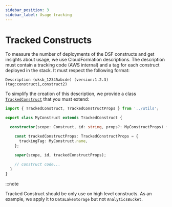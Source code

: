 ```yaml
---
sidebar_position: 3
sidebar_label: Usage tracking
---
```


# Tracked Constructs
To measure the number of deployments of the DSF constructs and get insights about usage, we use CloudFormation descriptions.
The description must contain a tracking code (AWS internal) and a tag for each construct deployed in the stack. It must respect the following format:

```text
Description (uksb_12345abcde) (version:1.2.3) (tag:construct1,construct2)
```

To simplify the creation of this description, we provide a class [`TrackedConstruct`](../../../../framework/src/utils/lib/tracked-construct.ts) that you must extend:

```typescript {1,3,7-9,11} showLineNumbers
import { TrackedConstruct, TrackedConstructProps } from '../utils';

export class MyConstruct extends TrackedConstruct {

  constructor(scope: Construct, id: string, props?: MyConstructProps) {

    const trackedConstructProps: TrackedConstructProps = {
      trackingTag: MyConstruct.name,
    };

    super(scope, id, trackedConstructProps);
    
    // construct code...
  }
}
```

:::note

Tracked Construct should be only use on high level constructs. As an example, we apply it to `DataLakeStorage` but not `AnalyticsBucket`.
